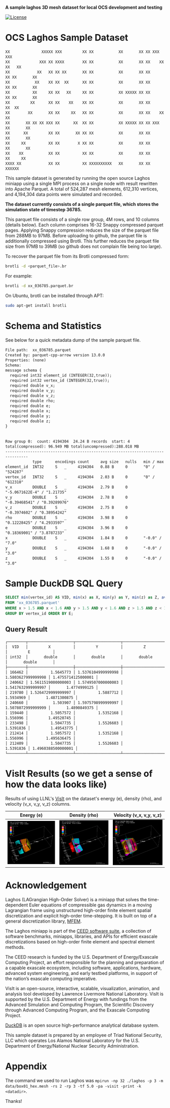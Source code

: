 **A sample laghos 3D mesh dataset for local OCS development and testing**

[![License](https://licensebuttons.net/l/by/4.0/88x31.png)](https://creativecommons.org/licenses/by/4.0/)

OCS Laghos Sample Dataset
=

```
XX              XXXXX XXX         XX XX           XX       XX XX XXX         XXX
XX             XXX XX XXXX        XX XX           XX       XX XX    XX     XX   XX
XX            XX   XX XX XX       XX XX           XX       XX XX      XX XX       XX
XX           XX    XX XX  XX      XX XX           XX       XX XX      XX XX       XX
XX          XX     XX XX   XX     XX XX           XX XXXXX XX XX      XX XX       XX
XX         XX      XX XX    XX    XX XX           XX       XX XX     XX  XX
XX        XX       XX XX     XX   XX XX           XX       XX XX    XX   XX
XX       XX XX XX XXX XX      XX  XX XX           XX XXXXX XX XX XXX     XX       XX
XX      XX         XX XX       XX XX XX           XX       XX XX         XX       XX
XX     XX          XX XX        X XX XX           XX       XX XX         XX       XX
XX    XX           XX XX          XX XX           XX       XX XX          XX     XX
XXXX XX            XX XX          XX XXXXXXXXXX   XX       XX XX            XXXXXX
```

This sample dataset is generated by running the open source Laghos miniapp using a single MPI process on a single node with result rewritten into Apache Parquet. A total of 524,287 mesh elements, 612,310 vertices, and 4,194,304 data points were simulated and recorded.

**The dataset currently consists of a single parquet file, which stores the simulation state of timestep 36785.**

This parquet file consists of a single row group, 4M rows, and 10 columns (details below). Each column comprises 16-32 Snappy compressed parquet pages. Applying Snappy compression reduces the size of the parquet file from 288MB to 97MB. Before uploading to github, the parquet file is additionally compressed using Brotli. This further reduces the parquet file size from 97MB to 39MB (so github does not complain file being too large).

To recover the parquet file from its Brotli compressed form:

```bash
brotli -d <parquet_file>.br
```

For example:

```bash
brotli -d xx_036785.parquet.br
```

On Ubuntu, brotli can be installed through APT:

```bash
sudo apt-get install brotli
```

Schema and Statistics
=

See below for a quick metadata dump of the sample parquet file.

```
File path:  xx_036785.parquet
Created by: parquet-cpp-arrow version 13.0.0
Properties: (none)
Schema:
message schema {
  required int32 element_id (INTEGER(32,true));
  required int32 vertex_id (INTEGER(32,true));
  required double v_x;
  required double v_y;
  required double v_z;
  required double rho;
  required double e;
  required double x;
  required double y;
  required double z;
}


Row group 0:  count: 4194304  24.24 B records  start: 4  total(compressed): 96.949 MB total(uncompressed):288.018 MB 
--------------------------------------------------------------------------------
            type      encodings count     avg size   nulls   min / max
element_id  INT32     S   _     4194304   0.88 B     0       "0" / "524287"
vertex_id   INT32     S   _     4194304   2.03 B     0       "0" / "612310"
v_x         DOUBLE    S   _     4194304   2.79 B     0       "-5.0671622E-4" / "1.21735"
v_y         DOUBLE    S   _     4194304   2.78 B     0       "-0.39468541" / "0.39289976"
v_z         DOUBLE    S   _     4194304   2.75 B     0       "-0.3974602" / "0.38954242"
rho         DOUBLE    S   _     4194304   3.98 B     0       "0.12228425" / "4.2933597"
e           DOUBLE    S   _     4194304   3.96 B     0       "0.18369001" / "3.8787233"
x           DOUBLE    S   _     4194304   1.84 B     0       "-0.0" / "7.0"
y           DOUBLE    S   _     4194304   1.68 B     0       "-0.0" / "3.0"
z           DOUBLE    S   _     4194304   1.55 B     0       "-0.0" / "3.0"
```

Sample DuckDB SQL Query
=

```sql
SELECT min(vertex_id) AS VID, min(x) as X, min(y) as Y, min(z) as Z, avg(e) AS E
FROM 'xx_036785.parquet'
WHERE x > 1.5 AND x < 1.6 AND y > 1.5 AND y < 1.6 AND z > 1.5 AND z < 1.6
GROUP BY vertex_id ORDER BY E;
```

## Query Result

```
┌────────┬────────────────────┬────────────────────┬────────────────────┬────────────────────┐
│  VID   │         X          │         Y          │         Z          │         E          │
│ int32  │       double       │       double       │       double       │       double       │
├────────┼────────────────────┼────────────────────┼────────────────────┼────────────────────┤
│ 166462 │          1.5645773 │ 1.5376104999999998 │ 1.5803627999999998 │ 1.4755714125000001 │
│ 240662 │ 1.5611519000000003 │ 1.5749507000000003 │ 1.5417632999999997 │       1.4774999125 │
│ 219780 │ 1.5264729999999997 │          1.5887712 │          1.5934969 │       1.4871300875 │
│ 240660 │           1.503907 │ 1.5975798999999997 │ 1.5078072999999999 │       1.4890849375 │
│ 159440 │          1.5057572 │          1.5352168 │           1.556996 │         1.49520745 │
│ 233498 │          1.5047735 │          1.5526603 │          1.5391836 │         1.49543775 │
│ 212414 │          1.5057572 │          1.5352168 │           1.556996 │        1.495636475 │
│ 212409 │          1.5047735 │          1.5526603 │          1.5391836 │ 1.4960388500000001 │
└────────┴────────────────────┴────────────────────┴────────────────────┴────────────────────┘
```

VisIt Results (so we get a sense of how the data looks like)
=

Results of using LLNL's [VisIt](https://visit-dav.github.io/visit-website/index.html) on the dataset's energy (e), density (rho), and velocity (v_x, v_y, v_z) columns.

| Energy (e) | Density (rho) | Velocity (v_x, v_y, v_z) |
| :---: | :---: | :---: |
| ![energy](visit_e.png) | ![density](visit_rho.png) | ![velocity](visit_v.png) |

Acknowledgement
=

Laghos (LAGrangian High-Order Solver) is a miniapp that solves the time-dependent Euler equations of compressible gas dynamics in a moving Lagrangian frame using unstructured high-order finite element spatial discretization and explicit high-order time-stepping. It is built on top of a general discretization library, [MFEM](http://mfem.org).

The Laghos miniapp is part of the [CEED software suite](http://ceed.exascaleproject.org/software), a collection of software benchmarks, miniapps, libraries, and APIs for efficient exascale discretizations based on high-order finite element and spectral element methods.

The CEED research is funded by the U.S. Department of Energy/Exascale Computing Project, an effort responsible for the planning and preparation of a capable exascale ecosystem, including software, applications, hardware, advanced system engineering, and early testbed platforms, in support of the nation’s exascale computing imperative.

VisIt is an open-source, interactive, scalable, visualization, animation, and analysis tool developed by Lawrence Livermore National Laboratory.
VisIt is supported by the U.S. Department of Energy with fundings from the Advanced Simulation and Computing Program, the Scientific Discovery through Advanced Computing Program, and the Exascale Computing Project.

[DuckDB](https://duckdb.org/) is an open source high-performance analytical database system.

This sample dataset is prepared by an employee of Triad National Security, LLC which operates Los Alamos National Laboratory for the U.S. Department of Energy/National Nuclear Security Administration.

Appendix
=

The command we used to run Laghos was `mpirun -np 32 ./laghos -p 3 -m data/box01_hex.mesh -rs 2 -rp 3 -tf 5.0 -pa -visit -print -k <datadir>`.

Thanks!
